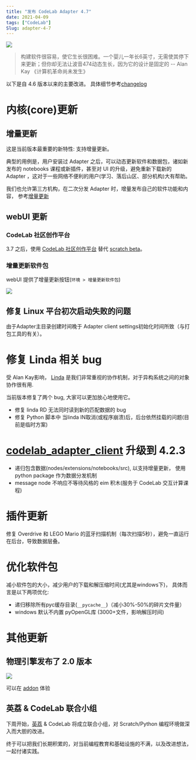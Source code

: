 ```yaml
---
title: "发布 CodeLab Adapter 4.7"
date: 2021-04-09
tags: ["CodeLab"]
Slug: adapter-4-7
---
```


![](/img/41b098456c93452a1e345eaef84f0ee7.png)

>  构建软件很容易，使它生长很困难。一个婴儿一年长6英寸，无需使其停下来更新；但你却无法让波音474动态生长，因为它的设计是固定的 -- Alan Kay 《计算机革命尚未发生》

以下是自 4.6 版本以来的主要改进。 具体细节参考[changelog](https://adapter.codelab.club/changelog/)

<!--truncate-->

# 内核(core)更新

## 增量更新
这是当前版本最重要的新特性: 支持增量更新。

典型的用例是，用户安装过 Adapter 之后，可以动态更新软件和数据包，诸如新发布的 notebooks 课程或新插件，甚至对 UI 的升级，避免重新下载新的 Adapter ，这对于一些网络不便利的用户(学习、落后山区、部分机构)大有帮助。

我们也允许第三方机构，在二次分发 Adapter 时，增量发布自己的软件功能和内容， 参考[增量更新](https://adapter.codelab.club/dev_guide/%E5%AE%9A%E5%88%B6%E4%B8%8E%E5%88%86%E5%8F%91/#_2)


## webUI 更新
### CodeLab 社区创作平台
3.7 之后，使用 [CodeLab 社区创作平台](https://create.codelab.club/projects/editor/) 替代 [scratch beta](https://scratch-beta.codelab.club/)。

### 增量更新软件包
webUI 提供了增量更新按钮(`环境 > 增量更新软件包`)

![](/img/0df224e92b9ce3bdb8746422fa0394f5.png)

## 修复 Linux 平台初次启动失败的问题
由于Adapter主目录创建时间晚于 Adapter client settings初始化时间所致（与打包工具的有关）。

# 修复 Linda 相关 bug
受 Alan Kay影响， [Linda](https://adapter.codelab.club/user_guide/Linda/) 是我们非常重视的协作机制，对于异构系统之间的对象协作很有用.

当前版本修复了两个 bug, 大家可以更加放心地使用它。

*  修复 linda RD 无法同时读到新的匹配数据的 bug
*  修复 Python 脚本中 当linda IN取消(或程序崩溃)后，后台依然挂载的问题(目前是临时方案)

# [codelab_adapter_client](https://github.com/CodeLabClub/codelab_adapter_client_python) 升级到 4.2.3

*  递归包含数据(nodes/extensions/notebooks/src), 以支持增量更新， 使用 python package 作为数据分发机制
*  message node 不响应不等待风格的 eim 积木(服务于 CodeLab 交互计算课程)

# 插件更新
修复 Overdrive 和 LEGO Mario 的蓝牙扫描机制（每次扫描5秒），避免一直运行在后台，导致数据层叠。

# 优化软件包
减小软件包的大小，减少用户的下载和解压缩时间(尤其是windows下)， 具体而言是以下两项优化:

*  递归移除所有pyc缓存目录(`__pycache__`)（减小30%-50%的碎片文件量）
*  windows 默认不内置 pyOpenGL库 (3000+文件，影响解压时间)

# 其他更新
## 物理引擎发布了 2.0 版本
![](/img/46113d59ca5ffd623e0be109bd40f1b1.png)

可以在 [addon](https://addon.codelab.club/editor.html) 体验

## 英荔 & CodeLab 联合小组
下周开始，[英荔](https://aimaker.space/home) & CodeLab 将成立联合小组，对 Scratch/Python 编程环境做深入而大胆的改进。

终于可以把我们长期积累的，对当前编程教育和基础设施的不满，以及改进想法，一起付诸实践。